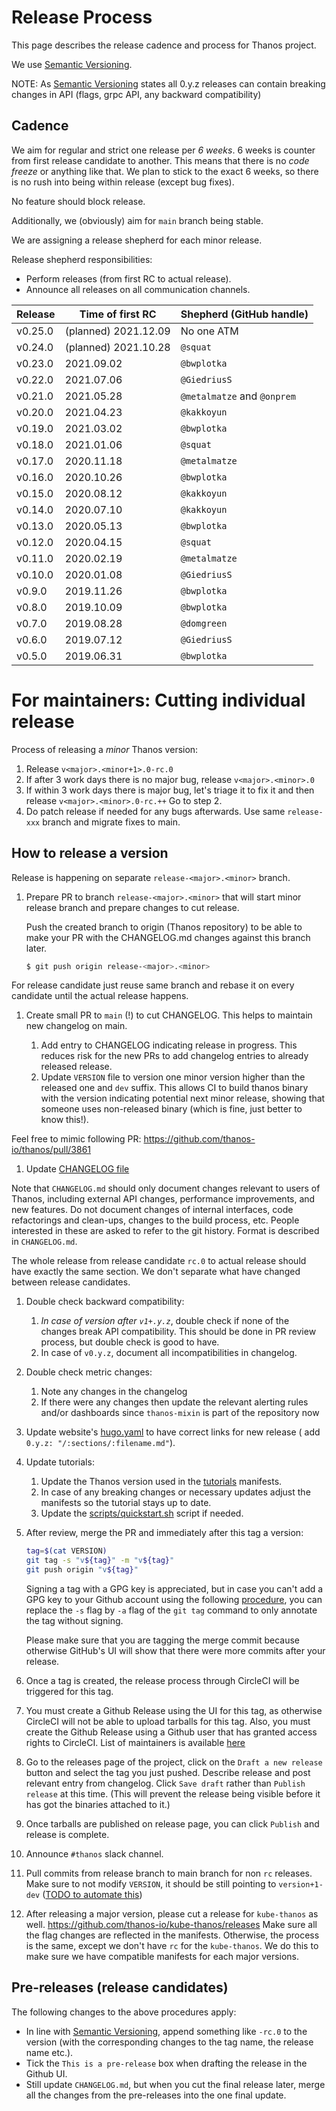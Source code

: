 # Release Process

This page describes the release cadence and process for Thanos project.

We use [Semantic Versioning](http://semver.org/).

NOTE: As [Semantic Versioning](http://semver.org/spec/v2.0.0.html) states all 0.y.z releases can contain breaking changes in API (flags, grpc API, any backward compatibility)

## Cadence

We aim for regular and strict one release per *6 weeks*. 6 weeks is counter from first release candidate to another. This means that there is no *code freeze* or anything like that. We plan to stick to the exact 6 weeks, so there is no rush into being within release (except bug fixes).

No feature should block release.

Additionally, we (obviously) aim for `main` branch being stable.

We are assigning a release shepherd for each minor release.

Release shepherd responsibilities:

* Perform releases (from first RC to actual release).
* Announce all releases on all communication channels.

| Release | Time of first RC     | Shepherd (GitHub handle)    |
|---------|----------------------|-----------------------------|
| v0.25.0 | (planned) 2021.12.09 | No one ATM                  |
| v0.24.0 | (planned) 2021.10.28 | `@squat`                    |
| v0.23.0 | 2021.09.02           | `@bwplotka`                 |
| v0.22.0 | 2021.07.06           | `@GiedriusS`                |
| v0.21.0 | 2021.05.28           | `@metalmatze` and `@onprem` |
| v0.20.0 | 2021.04.23           | `@kakkoyun`                 |
| v0.19.0 | 2021.03.02           | `@bwplotka`                 |
| v0.18.0 | 2021.01.06           | `@squat`                    |
| v0.17.0 | 2020.11.18           | `@metalmatze`               |
| v0.16.0 | 2020.10.26           | `@bwplotka`                 |
| v0.15.0 | 2020.08.12           | `@kakkoyun`                 |
| v0.14.0 | 2020.07.10           | `@kakkoyun`                 |
| v0.13.0 | 2020.05.13           | `@bwplotka`                 |
| v0.12.0 | 2020.04.15           | `@squat`                    |
| v0.11.0 | 2020.02.19           | `@metalmatze`               |
| v0.10.0 | 2020.01.08           | `@GiedriusS`                |
| v0.9.0  | 2019.11.26           | `@bwplotka`                 |
| v0.8.0  | 2019.10.09           | `@bwplotka`                 |
| v0.7.0  | 2019.08.28           | `@domgreen`                 |
| v0.6.0  | 2019.07.12           | `@GiedriusS`                |
| v0.5.0  | 2019.06.31           | `@bwplotka`                 |

# For maintainers: Cutting individual release

Process of releasing a *minor* Thanos version:

1. Release `v<major>.<minor+1>.0-rc.0`
2. If after 3 work days there is no major bug, release `v<major>.<minor>.0`
3. If within 3 work days there is major bug, let's triage it to fix it and then release `v<major>.<minor>.0-rc.++` Go to step 2.
4. Do patch release if needed for any bugs afterwards. Use same `release-xxx` branch and migrate fixes to main.

## How to release a version

Release is happening on separate `release-<major>.<minor>` branch.

1. Prepare PR to branch `release-<major>.<minor>` that will start minor release branch and prepare changes to cut release.

   Push the created branch to origin (Thanos repository) to be able to make your PR with the CHANGELOG.md changes against this branch later.

   ```bash
   $ git push origin release-<major>.<minor>
   ```

For release candidate just reuse same branch and rebase it on every candidate until the actual release happens.

1. Create small PR to `main` (!) to cut CHANGELOG. This helps to maintain new changelog on main.

   1. Add entry to CHANGELOG indicating release in progress. This reduces risk for the new PRs to add changelog entries to already released release.
   2. Update `VERSION` file to version one minor version higher than the released one and `dev` suffix. This allows CI to build thanos binary with the version indicating potential next minor release, showing that someone uses non-released binary (which is fine, just better to know this!).

Feel free to mimic following PR: https://github.com/thanos-io/thanos/pull/3861

1. Update [CHANGELOG file](../CHANGELOG.md)

Note that `CHANGELOG.md` should only document changes relevant to users of Thanos, including external API changes, performance improvements, and new features. Do not document changes of internal interfaces, code refactorings and clean-ups, changes to the build process, etc. People interested in these are asked to refer to the git history. Format is described in `CHANGELOG.md`.

The whole release from release candidate `rc.0` to actual release should have exactly the same section. We don't separate what have changed between release candidates.

1. Double check backward compatibility:

   1. *In case of version after `v1+.y.z`*, double check if none of the changes break API compatibility. This should be done in PR review process, but double check is good to have.
   2. In case of `v0.y.z`, document all incompatibilities in changelog.

2. Double check metric changes:

   1. Note any changes in the changelog
   2. If there were any changes then update the relevant alerting rules and/or dashboards since `thanos-mixin` is part of the repository now

3. Update website's [hugo.yaml](https://github.com/thanos-io/thanos/blob/main/website/hugo.yaml) to have correct links for new release ( add `0.y.z: "/:sections/:filename.md"`).

4. Update tutorials:

   1. Update the Thanos version used in the [tutorials](../tutorials) manifests.
   2. In case of any breaking changes or necessary updates adjust the manifests so the tutorial stays up to date.
   3. Update the [scripts/quickstart.sh](https://github.com/thanos-io/thanos/blob/main/scripts/quickstart.sh) script if needed.

5. After review, merge the PR and immediately after this tag a version:

   ```bash
   tag=$(cat VERSION)
   git tag -s "v${tag}" -m "v${tag}"
   git push origin "v${tag}"
   ```

   Signing a tag with a GPG key is appreciated, but in case you can't add a GPG key to your Github account using the following [procedure](https://help.github.com/articles/generating-a-gpg-key/), you can replace the `-s` flag by `-a` flag of the `git tag` command to only annotate the tag without signing.

   Please make sure that you are tagging the merge commit because otherwise GitHub's UI will show that there were more commits after your release.

6. Once a tag is created, the release process through CircleCI will be triggered for this tag.

7. You must create a Github Release using the UI for this tag, as otherwise CircleCI will not be able to upload tarballs for this tag. Also, you must create the Github Release using a Github user that has granted access rights to CircleCI. List of maintainers is available [here](../MAINTAINERS.md)

8. Go to the releases page of the project, click on the `Draft a new release` button and select the tag you just pushed. Describe release and post relevant entry from changelog. Click `Save draft` rather than `Publish release` at this time. (This will prevent the release being visible before it has got the binaries attached to it.)

9. Once tarballs are published on release page, you can click `Publish` and release is complete.

10. Announce `#thanos` slack channel.

11. Pull commits from release branch to main branch for non `rc` releases. Make sure to not modify `VERSION`, it should be still pointing to `version+1-dev` ([TODO to automate this](https://github.com/thanos-io/thanos/issues/4741))

12. After releasing a major version, please cut a release for `kube-thanos` as well. https://github.com/thanos-io/kube-thanos/releases Make sure all the flag changes are reflected in the manifests. Otherwise, the process is the same, except we don't have `rc` for the `kube-thanos`. We do this to make sure we have compatible manifests for each major versions.

## Pre-releases (release candidates)

The following changes to the above procedures apply:

* In line with [Semantic Versioning](http://semver.org/), append something like `-rc.0` to the version (with the corresponding changes to the tag name, the release name etc.).
* Tick the `This is a pre-release` box when drafting the release in the Github UI.
* Still update `CHANGELOG.md`, but when you cut the final release later, merge all the changes from the pre-releases into the one final update.
